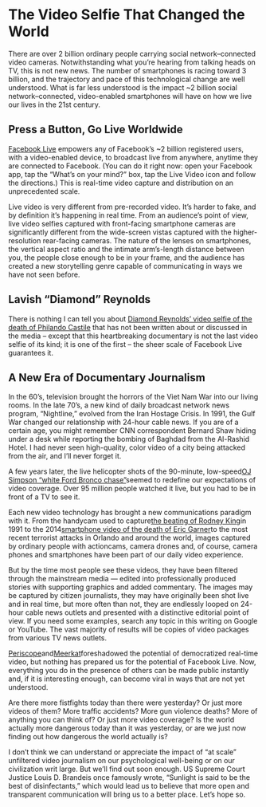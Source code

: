 # The Video Selfie That Changed the World

There are over 2 billion ordinary people carrying social network–connected video cameras. Notwithstanding what you’re hearing from talking heads on TV, this is not new news. The number of smartphones is racing toward 3 billion, and the trajectory and pace of this technological change are well understood. What is far less understood is the impact ~2 billion social network–connected, video-enabled smartphones will have on how we live our lives in the 21st century.

## Press a Button, Go Live Worldwide

[Facebook Live](http://live.fb.com/) empowers any of Facebook’s ~2 billion registered users, with a video-enabled device, to broadcast live from anywhere, anytime they are connected to Facebook. \(You can do it right now: open your Facebook app, tap the “What’s on your mind?” box, tap the Live Video icon and follow the directions.\) This is real-time video capture and distribution on an unprecedented scale.

Live video is very different from pre-recorded video. It’s harder to fake, and by definition it’s happening in real time. From an audience’s point of view, live video selfies captured with front-facing smartphone cameras are significantly different from the wide-screen vistas captured with the higher-resolution rear-facing cameras. The nature of the lenses on smartphones, the vertical aspect ratio and the intimate arm’s-length distance between you, the people close enough to be in your frame, and the audience has created a new storytelling genre capable of communicating in ways we have not seen before.

## Lavish “Diamond” Reynolds

There is nothing I can tell you about [Diamond Reynolds’ video selfie of the death of Philando Castile](http://www.facebook.com/100007611243538/videos/1690073837922975/) that has not been written about or discussed in the media – except that this heartbreaking documentary is not the last video selfie of its kind; it is one of the first – the sheer scale of Facebook Live guarantees it.

## A New Era of Documentary Journalism

In the 60’s, television brought the horrors of the Viet Nam War into our living rooms. In the late 70’s, a new kind of daily broadcast network news program, “Nightline,” evolved from the Iran Hostage Crisis. In 1991, the Gulf War changed our relationship with 24-hour cable news. If you are of a certain age, you might remember CNN correspondent Bernard Shaw hiding under a desk while reporting the bombing of Baghdad from the Al-Rashid Hotel. I had never seen high-quality, color video of a city being attacked from the air, and I’ll never forget it.

A few years later, the live helicopter shots of the 90-minute, low-speed[OJ Simpson “white Ford Bronco chase”](http://abcnews.go.com/US/video/oj-simpsons-white-bronco-chase-23976837)seemed to redefine our expectations of video coverage. Over 95 million people watched it live, but you had to be in front of a TV to see it.

Each new video technology has brought a new communications paradigm with it. From the handycam used to capture[the beating of Rodney King](http://en.wikipedia.org/wiki/Rodney_King#/media/File:R_King_beating.png)in 1991 to the 2014[smartphone video of the death of Eric Garner](http://www.youtube.com/watch?v=JpGxagKOkv8)to the most recent terrorist attacks in Orlando and around the world, images captured by ordinary people with actioncams, camera drones and, of course, camera phones and smartphones have been part of our daily video experience.

But by the time most people see these videos, they have been filtered through the mainstream media — edited into professionally produced stories with supporting graphics and added commentary. The images may be captured by citizen journalists, they may have originally been shot live and in real time, but more often than not, they are endlessly looped on 24-hour cable news outlets and presented with a distinctive editorial point of view. If you need some examples, search any topic in this writing on Google or YouTube. The vast majority of results will be copies of video packages from various TV news outlets.

[Periscope](http://www.periscope.tv/)and[Meerkat](http://meerkatapp.co/)foreshadowed the potential of democratized real-time video, but nothing has prepared us for the potential of Facebook Live. Now, everything you do in the presence of others can be made public instantly and, if it is interesting enough, can become viral in ways that are not yet understood.

Are there more fistfights today than there were yesterday? Or just more videos of them? More traffic accidents? More gun violence deaths? More of anything you can think of? Or just more video coverage? Is the world actually more dangerous today than it was yesterday, or are we just now finding out how dangerous the world actually is?

I don’t think we can understand or appreciate the impact of “at scale” unfiltered video journalism on our psychological well-being or on our civilization writ large. But we’ll find out soon enough. US Supreme Court Justice Louis D. Brandeis once famously wrote, “Sunlight is said to be the best of disinfectants,” which would lead us to believe that more open and transparent communication will bring us to a better place. Let’s hope so.

